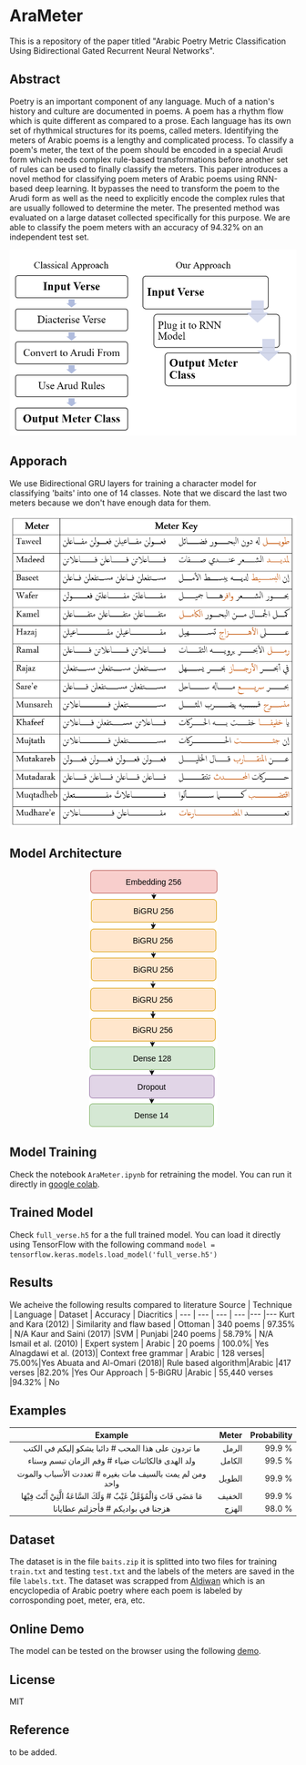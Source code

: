 # AraMeter
This is a repository of the paper titled 
"Arabic Poetry Metric Classification Using Bidirectional Gated Recurrent Neural Networks". 

## Abstract
Poetry is an important component of any language. Much of a nation's history and culture are documented in poems. A poem has a rhythm flow which is quite different as compared to a prose. Each language has its own set of rhythmical structures for its poems, called meters.
Identifying the meters of Arabic poems is a lengthy and complicated process. To classify a poem's meter, the text of the poem should be encoded in a special Arudi form which needs complex rule-based transformations before another set of rules can be used to finally classify the meters. This paper introduces a novel method for classifying poem meters of Arabic poems using RNN-based deep learning. It bypasses the need to transform the poem to the Arudi form as well as the need to explicitly encode the complex rules that are usually followed to determine the meter. The presented method was evaluated on a large dataset collected specifically for this purpose. We are able to classify the poem meters with an accuracy of 94.32\% on an independent test set.

<p align="center">
  <img src = "approach.png"/>
</p>


## Apporach 
We use Bidirectional GRU layers for training a character model for classifying 'baits' into one of 14 classes. Note that we discard the last two meters because we don't have enough data for them.

<p align="center">
  <img src = "meters.png"/>
</p>

## Model Architecture
<p align="center">
  <img src = "model.png"/>
</p>

## Model Training 

Check the notebook `AraMeter.ipynb` for retraining the model. You can run it directly in [google colab](https://colab.research.google.com/github/zaidalyafeai/AraMeter/AraMeter.ipynb).

## Trained Model 

Check `full_verse.h5` for a the full trained model. You can load it directly using TensorFlow with the following command `model = tensorflow.keras.models.load_model('full_verse.h5')`

## Results
We acheive the following results compared to literature 
Source | Technique | Language | Dataset | Accuracy | Diacritics |
--- | --- | --- | --- |--- |--- 
Kurt and Kara (2012) | Similarity and flaw based  | Ottoman | 340 poems | 97.35% | N/A
Kaur and Saini (2017) |SVM | Punjabi |240 poems | 58.79% | N/A
Ismail et al. (2010) | Expert system | Arabic | 20 poems | 100.0%| Yes 
Alnagdawi et al. (2013)| Context free grammar | Arabic | 128 verses| 75.00%|Yes
Abuata and Al-Omari (2018)| Rule based algorithm|Arabic |417 verses |82.20% |Yes 
Our Approach | 5-BiGRU |Arabic | 55,440 verses |94.32% | No
## Examples 

<table>
<thead>
<tr>
<th align="center">Example</th>
<th align="right">Meter</th>
<th align="right">Probability</th>

</tr>
</thead>
<tbody>

<tr>
<td align="center">ما تردون على هذا المحب # دائبا يشكو إليكم في الكتب</td>
<td align="right">الرمل</td>
<td align="right">99.9 %</td>
</tr>  

<tr>
<td align="center">ولد الهدى فالكائنات ضياء # وفم الزمان تبسم وسناء</td>
<td align="right">الكامل</td>
<td align="right">99.5 %</td>
</tr>  

<tr>
<td align="center">ومن لم يمت بالسيف مات بغيره # تعددت الأسباب والموت واحد</td>
<td align="right">الطويل</td>
<td align="right">99.9 %</td>
</tr>  
 
<tr>
<td align="center">مَا مَضَى فَاتَ وَالْمُؤَمَّلُ غَيْبٌ # وَلَكَ السَّاعَةُ الَّتِيْ أَنْتَ فِيْهَا
</td>
<td align="right">الخفيف</td>
<td align="right">99.9 %</td>
</tr> 

<tr>
<td align="center">هزجنا في بواديكم # فأجزلتم عطايانا

</td>
<td align="right">الهزج</td>
<td align="right">98.0 %</td>
</tr> 
</tbody></table>

## Dataset 

The dataset is in the file `baits.zip` it is splitted into two files for training `train.txt` and testing `test.txt` and the labels of the meters are saved in the file `labels.txt`. The dataset was scrapped from [Aldiwan](https://www.aldiwan.net/) which is an encyclopedia of Arabic poetry where each poem is labeled by corrosponding poet, meter, era, etc. 

## Online Demo 

The model can be tested on the browser using the following [demo](https://zaidalyafeai.github.io/ARBML/Interfaces/Website/ArabicPoemMeterClassification/index.html). 

## License 

MIT 

## Reference 

to be added.
